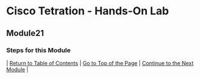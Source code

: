 # Cisco Tetration - Hands-On Lab
  
## Module21
  

### Steps for this Module  


  

| [Return to Table of Contents](https://onstakinc.github.io/cisco-tetration-hol/labguide/) | [Go to Top of the Page](https://onstakinc.github.io/cisco-tetration-hol/labguide/module21/) | [Continue to the Next Module](https://onstakinc.github.io/cisco-tetration-hol/labguide/module22/) |
